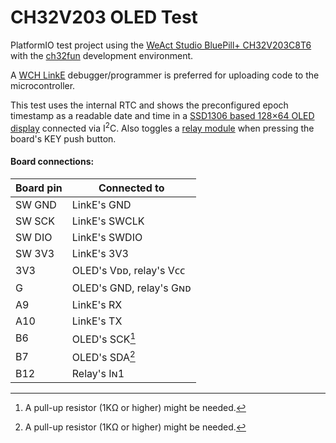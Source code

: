 # CH32V203 OLED Test

PlatformIO test project using the [WeAct Studio BluePill+ CH32V203C8T6](https://www.aliexpress.com/item/1005006117720765.html) with the [ch32fun](https://github.com/cnlohr/ch32fun) development environment.

A [WCH LinkE](https://www.aliexpress.com/item/1005005983875152.html) debugger/programmer is preferred for uploading code to the microcontroller.

This test uses the internal RTC and shows the preconfigured epoch timestamp as a readable date and time in a [SSD1306 based 128×64 OLED display](https://www.aliexpress.com/item/1005004355547926.html) connected via I<sup>2</sup>C. Also toggles a [relay module](https://www.aliexpress.com/item/1005003750654499.html) when pressing the board's KEY push button.

#### Board connections:

| Board pin | Connected to            |
|-----------|-------------------------|
| SW GND    | LinkE's GND             |
| SW SCK    | LinkE's SWCLK           |
| SW DIO    | LinkE's SWDIO           |
| SW 3V3    | LinkE's 3V3             |
| 3V3       | OLED's Vᴅᴅ, relay's Vᴄᴄ |
| G         | OLED's GND, relay's Gɴᴅ |
| A9        | LinkE's RX              |
| A10       | LinkE's TX              |
| B6        | OLED's SCK[^1]          |
| B7        | OLED's SDA[^1]          |
| B12       | Relay's Iɴ1             |

[^1]: A pull-up resistor (1KΩ or higher) might be needed.
